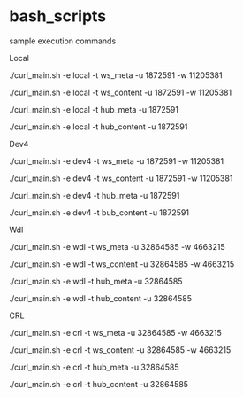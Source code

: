 # bash_scripts

sample execution commands

Local

./curl_main.sh -e local -t ws_meta -u 1872591 -w 11205381

./curl_main.sh -e local -t ws_content -u 1872591 -w 11205381

./curl_main.sh -e local -t hub_meta -u 1872591

./curl_main.sh -e local -t hub_content -u 1872591


Dev4

./curl_main.sh -e dev4 -t ws_meta -u 1872591 -w 11205381

./curl_main.sh -e dev4 -t ws_content -u 1872591 -w 11205381

./curl_main.sh -e dev4 -t hub_meta -u 1872591

./curl_main.sh -e dev4 -t bub_content -u 1872591


Wdl

./curl_main.sh -e wdl -t ws_meta -u 32864585 -w 4663215

./curl_main.sh -e wdl -t ws_content -u 32864585 -w 4663215

./curl_main.sh -e wdl -t hub_meta -u 32864585

./curl_main.sh -e wdl -t hub_content -u 32864585


CRL

./curl_main.sh -e crl -t ws_meta -u 32864585 -w 4663215

./curl_main.sh -e crl -t ws_content -u 32864585 -w 4663215

./curl_main.sh -e crl -t hub_meta -u 32864585

./curl_main.sh -e crl -t hub_content -u 32864585